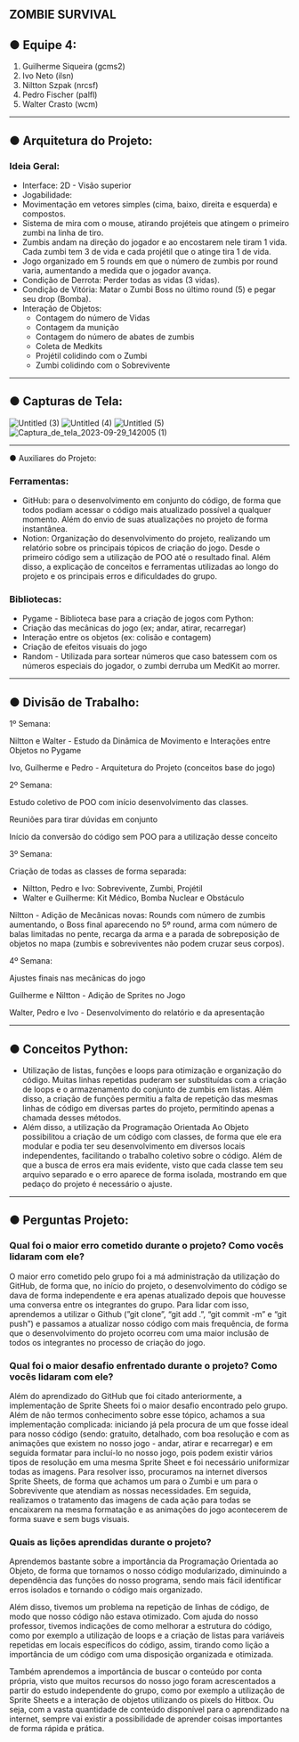 ## ZOMBIE SURVIVAL

## ● Equipe 4:

1. Guilherme Siqueira (gcms2)
2. Ivo Neto (ilsn)
3. Niltton Szpak (nrcsf)
4. Pedro Fischer (palfl)
5. Walter Crasto (wcm)

---

## ● Arquitetura do Projeto:

### Ideia Geral:

- Interface: 2D - Visão superior
- Jogabilidade:
- Movimentação em vetores simples (cima, baixo, direita e esquerda) e compostos.
- Sistema de mira com o mouse, atirando projéteis que atingem o primeiro zumbi na linha de tiro.
- Zumbis andam na direção do jogador e ao encostarem nele tiram 1 vida. Cada zumbi tem 3 de vida e cada projétil que o atinge tira 1 de vida.
- Jogo organizado em 5 rounds em que o número de zumbis por round varia, aumentando a medida que o jogador avança.
- Condição de Derrota: Perder todas as vidas (3 vidas).
- Condição de Vitória: Matar o Zumbi Boss no último round (5) e pegar seu drop (Bomba).
- Interação de Objetos:
    - Contagem do número de Vidas
    - Contagem da munição
    - Contagem do número de abates de zumbis
    - Coleta de Medkits
    - Projétil colidindo com o Zumbi
    - Zumbi colidindo com o Sobrevivente

---

## ● Capturas de Tela:

![Untitled (3)](https://github.com/MemeSiqueira/ProjetoIP/assets/136330816/a2d9ccbb-2e4a-48dd-9e12-ab3df912db91)
![Untitled (4)](https://github.com/MemeSiqueira/ProjetoIP/assets/136330816/3b5db616-e8e8-4a02-94a4-082623c42884)
![Untitled (5)](https://github.com/MemeSiqueira/ProjetoIP/assets/136330816/76b41cb0-08a0-4629-8e1c-1195b3d700b3)
![Captura_de_tela_2023-09-29_142005 (1)](https://github.com/MemeSiqueira/ProjetoIP/assets/136330816/e13c045b-5937-4f11-bf49-47cb10ff7bcf)


---

● Auxiliares do Projeto:

### Ferramentas:

- GitHub: para o desenvolvimento em conjunto do código, de forma que todos podiam acessar o código mais atualizado possível a qualquer momento. Além do envio de suas atualizações no projeto de forma instantânea.
- Notion: Organização do desenvolvimento do projeto, realizando um relatório sobre os principais tópicos de criação do jogo. Desde o primeiro código sem a utilização de POO até o resultado final. Além disso, a explicação de conceitos e ferramentas utilizadas ao longo do projeto e os principais erros e dificuldades do grupo.

### Bibliotecas:

- Pygame - Biblioteca base para a criação de jogos com Python:
- Criação das mecânicas do jogo (ex; andar, atirar, recarregar)
- Interação entre os objetos (ex: colisão e contagem)
- Criação de efeitos visuais do jogo
- Random - Utilizada para sortear números que caso batessem com os números especiais do jogador, o zumbi derruba um MedKit ao morrer.

---

## ● Divisão de Trabalho:

1º Semana:

Niltton e Walter - Estudo da Dinâmica de Movimento e Interações entre Objetos no Pygame

Ivo, Guilherme e Pedro - Arquitetura do Projeto (conceitos base do jogo)

2º Semana:

Estudo coletivo de POO com início desenvolvimento das classes.

Reuniões para tirar dúvidas em conjunto

Início da conversão do código sem POO para a utilização desse conceito

3º Semana:

Criação de todas as classes de forma separada:

- Niltton, Pedro e Ivo: Sobrevivente, Zumbi, Projétil
- Walter e Guilherme: Kit Médico, Bomba Nuclear e Obstáculo

Niltton - Adição de Mecânicas novas: Rounds com número de zumbis aumentando, o Boss final aparecendo no 5º round, arma com número de balas limitadas no pente, recarga da arma e a parada de sobreposição de objetos no mapa (zumbis e sobreviventes não podem cruzar seus corpos). 

4º Semana:

Ajustes finais nas mecânicas do jogo

Guilherme e Niltton - Adição de Sprites no Jogo

Walter, Pedro e Ivo - Desenvolvimento do relatório e da apresentação

---

## ● Conceitos Python:

- Utilização de listas, funções e loops para otimização e organização do código. Muitas linhas repetidas puderam ser substituídas com a criação de loops e o armazenamento do conjunto de zumbis em listas. Além disso, a criação de funções permitiu a falta de repetição das mesmas linhas de código em diversas partes do projeto, permitindo apenas a chamada desses métodos.
- Além disso, a utilização da Programação Orientada Ao Objeto possibilitou a criação de um código com classes, de forma que ele era modular e podia ter seu desenvolvimento em diversos locais independentes, facilitando o trabalho coletivo sobre o código. Além de que a busca de erros era mais evidente, visto que cada classe tem seu arquivo separado e o erro aparece de forma isolada, mostrando em que pedaço do projeto é necessário o ajuste.

---

## ● Perguntas Projeto:

### Qual foi o maior erro cometido durante o projeto? Como vocês lidaram com ele?

O maior erro cometido pelo grupo foi a má administração da utilização do GitHub, de forma que, no início do projeto, o desenvolvimento do código se dava de forma independente e era apenas atualizado depois que houvesse uma conversa entre os integrantes do grupo. Para lidar com isso, aprendemos a utilizar o Github (”git clone”, “git add .”, “git commit -m” e “git push”) e passamos a atualizar nosso código com mais frequência, de forma que o desenvolvimento do projeto ocorreu com uma maior inclusão de todos os integrantes no processo de criação do jogo.

### Qual foi o maior desafio enfrentado durante o projeto? Como vocês lidaram com ele?

Além do aprendizado do GitHub que foi citado anteriormente, a implementação de Sprite Sheets foi o maior desafio encontrado pelo grupo. Além de não termos conhecimento sobre esse tópico, achamos a sua implementação complicada: iniciando já pela procura de um que fosse ideal para nosso código (sendo: gratuito, detalhado, com boa resolução e com as animações que existem no nosso jogo - andar, atirar e recarregar) e em seguida formatar para incluí-lo no nosso jogo, pois podem existir vários tipos de resolução em uma mesma Sprite Sheet e foi necessário uniformizar todas as imagens. Para resolver isso, procuramos na internet diversos Sprite Sheets, de forma que achamos um para o Zumbi e um para o Sobrevivente que atendiam as nossas necessidades. Em seguida, realizamos o tratamento das imagens de cada ação para todas se encaixarem na mesma formatação e as animações do jogo acontecerem de forma suave e sem bugs visuais.

### Quais as lições aprendidas durante o projeto?

Aprendemos bastante sobre a importância da Programação Orientada ao Objeto, de forma que tornamos o nosso código modularizado, diminuindo a dependência das funções do nosso programa, sendo mais fácil identificar erros isolados e tornando o código mais organizado.

Além disso, tivemos um problema na repetição de linhas de código, de modo que nosso código não estava otimizado. Com ajuda do nosso professor, tivemos indicações de como melhorar a estrutura do código, como por exemplo a utilização de loops e a criação de listas para variáveis repetidas em locais específicos do código, assim, tirando como lição a importância de um código com uma disposição organizada e otimizada.

Também aprendemos a importância de buscar o conteúdo por conta própria, visto que muitos recursos do nosso jogo foram acrescentados a partir do estudo independente do grupo, como por exemplo a utilização de Sprite Sheets e a interação de objetos utilizando os pixels do Hitbox. Ou seja, com a vasta quantidade de conteúdo disponível para o aprendizado na internet, sempre vai existir a possibilidade de aprender coisas importantes de forma rápida e prática.

